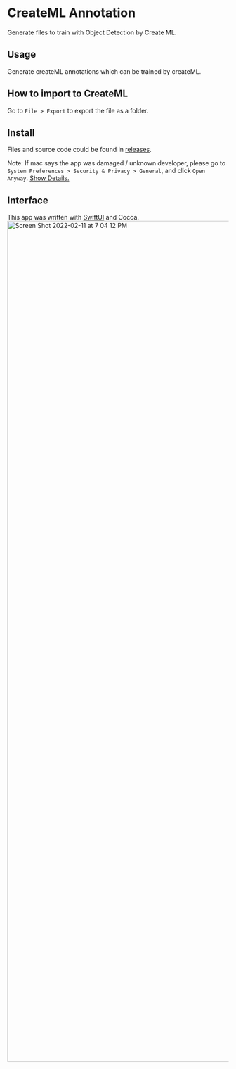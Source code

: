 # CreateML Annotation
Generate files to train with Object Detection by Create ML.

## Usage
Generate createML annotations which can be trained by createML.

## How to import to CreateML
Go to `File > Export` to export the file as a folder.

## Install
Files and source code could be found in [releases](https://github.com/Vaida12345/Annotation/releases).

Note: If mac says the app was damaged / unknown developer, please go to `System Preferences > Security & Privacy > General`, and click `Open Anyway`. [Show Details.](https://github.com/Vaida12345/Annotation/wiki#why-i-cant-open-the-app)

## Interface
This app was written with [SwiftUI](https://developer.apple.com/xcode/swiftui/) and Cocoa.
<img width="1912" alt="Screen Shot 2022-02-11 at 7 04 12 PM" src="https://user-images.githubusercontent.com/91354917/153581144-f80bccf5-3e04-453d-b46f-c26d8dcddc8a.png">

